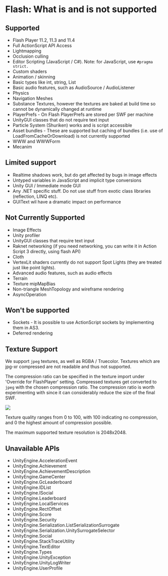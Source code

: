 Flash: What is and is not supported
===================================


Supported
---------



* Flash Player 11.2, 11.3 and 11.4
* Full ActionScript API Access
* Lightmapping
* Occlusion culling
* Editor Scripting (JavaScript / C#). Note: for JavaScript, use `#pragma strict.`
* Custom shaders
* Animation / skinning
* Basic types like int, string, List
* Basic audio features, such as AudioSource / AudioListener
* Physics
* Navigation Meshes
* Substance Textures, however the textures are baked at build time so cannot be dynamically changed at runtime
* PlayerPrefs - On Flash PlayerPrefs are stored per SWF per machine
* UnityGUI classes that do not require text input
* Particle System (Shuriken) works and is script accessible
* Asset bundles - These are supported but caching of bundles (i.e. use of LoadFromCacheOrDownload) is not currently supported
* WWW and WWWForm
* Mecanim

  

Limited support
---------------


* Realtime shadows work, but do get affected by bugs in image effects
* Untyped variables in JavaScript and implicit type conversions
* Unity GUI / Immediate mode GUI
* Any .NET specific stuff. Do not use stuff from exotic class libraries (reflection, LINQ etc).
* GUIText wil have a dramatic impact on performance

  

Not Currently Supported
-----------------------


* Image Effects
* Unity profiler
* UnityGUI classes that require text input
* Raknet networking (if you need networking, you can write it in Action Script 3 directly, using flash API)
* Cloth
* VertexLit shaders currently do not support Spot Lights (they are treated just like point lights).
* Advanced audio features, such as audio effects
* Terrain
* Texture mipMapBias
* Non-triangle MeshTopology and wireframe rendering
* AsyncOperation

  

Won't be supported
------------------


* Sockets - It is possible to use ActionScript sockets by implementing them in AS3.
* Deferred rendering

  

Texture Support
---------------


We support `jpeg` textures, as well as RGBA / Truecolor. Textures which are jpg-xr compressed are not readable and thus not supported.

The compression ratio can be specified in the texture import under 'Override for FlashPlayer' setting. Compressed textures get converted to `jpeg` with the chosen compression ratio. The compression ratio is worth experimenting with since it can considerably reduce the size of the final SWF.


![](../uploads/Main/flashtextureoverride.png) 

Texture quality ranges from 0 to 100, with 100 indicating no compression, and 0 the highest amount of compression possible. 

The maximum supported texture resolution is 2048x2048.

  

Unavailable APIs
----------------


* UnityEngine.AccelerationEvent
* UnityEngine.Achievement
* UnityEngine.AchievementDescription
* UnityEngine.GameCenter
* UnityEngine.GcLeaderboard
* UnityEngine.IDList
* UnityEngine.ISocial
* UnityEngine.Leaderboard
* UnityEngine.LocalServices
* UnityEngine.RectOffset
* UnityEngine.Score
* UnityEngine.Security
* UnityEngine.Serialization.ListSerializationSurrogate
* UnityEngine.Serialization.UnitySurrogateSelector
* UnityEngine.Social
* UnityEngine.StackTraceUtility
* UnityEngine.TextEditor
* UnityEngine.Types
* UnityEngine.UnityException
* UnityEngine.UnityLogWriter
* UnityEngine.UserProfile
